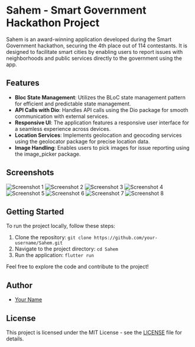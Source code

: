 # Sahem - Smart Government Hackathon Project

Sahem is an award-winning application developed during the Smart Government hackathon, securing the 4th place out of 114 contestants. It is designed to facilitate smart cities by enabling users to report issues with neighborhoods and public services directly to the government using the app.

## Features

- **Bloc State Management**: Utilizes the BLoC state management pattern for efficient and predictable state management.
- **API Calls with Dio**: Handles API calls using the Dio package for smooth communication with external services.
- **Responsive UI**: The application features a responsive user interface for a seamless experience across devices.
- **Location Services**: Implements geolocation and geocoding services using the geolocator package for precise location data.
- **Image Handling**: Enables users to pick images for issue reporting using the image_picker package.

## Screenshots

![Screenshot 1](https://github.com/BaselAmin1/Basel-Amin-Flutter-Portfolio/Sahem/Screenshot_1699607338.png)
![Screenshot 2](https://github.com/BaselAmin1/Basel-Amin-Flutter-Portfolio/Sahem/Screenshot_1699607344.png)
![Screenshot 3](https://github.com/BaselAmin1/Basel-Amin-Flutter-Portfolio/Sahem/Screenshot_1699607348.png)
![Screenshot 4](https://github.com/BaselAmin1/Basel-Amin-Flutter-Portfolio/Sahem/Screenshot_1699607375.png)
![Screenshot 5](https://github.com/BaselAmin1/Basel-Amin-Flutter-Portfolio/Sahem/Screenshot_1699607696.png)
![Screenshot 6](https://github.com/BaselAmin1/Basel-Amin-Flutter-Portfolio/Sahem/Screenshot_1699607700.png)
![Screenshot 7](https://github.com/BaselAmin1/Basel-Amin-Flutter-Portfolio/Sahem/Screenshot_1699607709.png)
![Screenshot 8](https://github.com/BaselAmin1/Basel-Amin-Flutter-Portfolio/Sahem/Screenshot_1699607717.png)

## Getting Started

To run the project locally, follow these steps:

1. Clone the repository: `git clone https://github.com/your-username/Sahem.git`
2. Navigate to the project directory: `cd Sahem`
3. Run the application: `flutter run`

Feel free to explore the code and contribute to the project!

## Author

- [Your Name](https://github.com/your-username)

## License

This project is licensed under the MIT License - see the [LICENSE](LICENSE) file for details.
